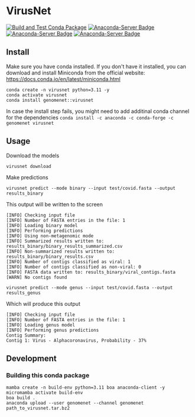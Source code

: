 # VirusNet

[![Build and Test Conda Package](https://github.com/GenomeNet/VirusNet/actions/workflows/python-package-conda.yml/badge.svg)](https://github.com/GenomeNet/VirusNet/actions/workflows/python-package-conda.yml) [![Anaconda-Server Badge](https://anaconda.org/genomenet/virusnet/badges/version.svg)](https://anaconda.org/genomenet/virusnet) [![Anaconda-Server Badge](https://anaconda.org/genomenet/virusnet/badges/latest_release_relative_date.svg)](https://anaconda.org/genomenet/virusnet) [![Anaconda-Server Badge](https://anaconda.org/genomenet/virusnet/badges/downloads.svg)](https://anaconda.org/genomenet/virusnet)

## Install

Make sure you have conda installed. If you don't have it installed, you can download and install Miniconda from the official website: https://docs.conda.io/en/latest/miniconda.html

```
conda create -n virusnet python=3.11 -y
conda activate virusnet
conda install genomenet::virusnet
```

In case the install step fails, you might need to add additinal conda channel for the dependencies `conda install -c anaconda -c conda-forge -c genomenet virusnet`

## Usage

Download the models

```
virusnet download
```

Make predictions


```
virusnet predict --mode binary --input test/covid.fasta --output results_binary
```

This output will be written to the screen

```
[INFO] Checking input file 
[INFO] Number of FASTA entries in the file: 1 
[INFO] Loading binary model 
[INFO] Performing predictions 
[INFO] Using non-metagenomic mode 
[INFO] Summarized results written to: results_binary/binary_results_summarized.csv 
[INFO] Non-summarized results written to: results_binary/binary_results.csv 
[INFO] Number of contigs classified as viral: 1 
[INFO] Number of contigs classified as non-viral: 0 
[INFO] FASTA data written to: results_binary/viral_contigs.fasta 
[WARN] No contigs found 
```

```
virusnet predict --mode genus --input test/covid.fasta --output results_genus
```

Which will produce this output

```
[INFO] Checking input file 
[INFO] Number of FASTA entries in the file: 1 
[INFO] Loading genus model 
[INFO] Performing genus predictions 
Contig Summary:
Contig 1: Virus - Alphacoronavirus, Probability - 37%
```

## Development

### Building this conda package

```
mamba create -n build-env python=3.11 boa anaconda-client -y
micromamba activate build-env
boa build .
anaconda upload --user genomenet --channel genomenet path_to_virusnet.tar.bz2
```
